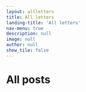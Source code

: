 ```yaml
---
layout: allletters
title: All letters
landing-title: 'All letters'
nav-menu: true
description: null
image: null
author: null
show_tile: false
---
```


<h1>All posts</h1>
